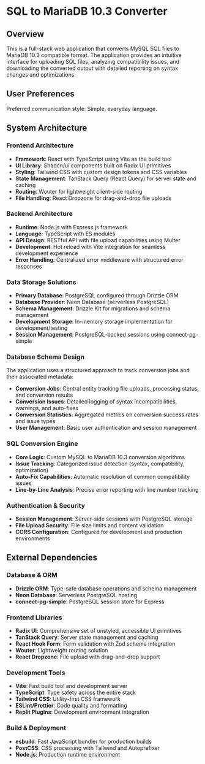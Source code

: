 # SQL to MariaDB 10.3 Converter

## Overview
This is a full-stack web application that converts MySQL SQL files to MariaDB 10.3 compatible format. The application provides an intuitive interface for uploading SQL files, analyzing compatibility issues, and downloading the converted output with detailed reporting on syntax changes and optimizations.

## User Preferences
Preferred communication style: Simple, everyday language.

## System Architecture

### Frontend Architecture
- **Framework**: React with TypeScript using Vite as the build tool
- **UI Library**: Shadcn/ui components built on Radix UI primitives
- **Styling**: Tailwind CSS with custom design tokens and CSS variables
- **State Management**: TanStack Query (React Query) for server state and caching
- **Routing**: Wouter for lightweight client-side routing
- **File Handling**: React Dropzone for drag-and-drop file uploads

### Backend Architecture
- **Runtime**: Node.js with Express.js framework
- **Language**: TypeScript with ES modules
- **API Design**: RESTful API with file upload capabilities using Multer
- **Development**: Hot reload with Vite integration for seamless development experience
- **Error Handling**: Centralized error middleware with structured error responses

### Data Storage Solutions
- **Primary Database**: PostgreSQL configured through Drizzle ORM
- **Database Provider**: Neon Database (serverless PostgreSQL)
- **Schema Management**: Drizzle Kit for migrations and schema management
- **Development Storage**: In-memory storage implementation for development/testing
- **Session Management**: PostgreSQL-backed sessions using connect-pg-simple

### Database Schema Design
The application uses a structured approach to track conversion jobs and their associated metadata:

- **Conversion Jobs**: Central entity tracking file uploads, processing status, and conversion results
- **Conversion Issues**: Detailed logging of syntax incompatibilities, warnings, and auto-fixes
- **Conversion Statistics**: Aggregated metrics on conversion success rates and issue types
- **User Management**: Basic user authentication and session management

### SQL Conversion Engine
- **Core Logic**: Custom MySQL to MariaDB 10.3 conversion algorithms
- **Issue Tracking**: Categorized issue detection (syntax, compatibility, optimization)
- **Auto-Fix Capabilities**: Automatic resolution of common compatibility issues
- **Line-by-Line Analysis**: Precise error reporting with line number tracking

### Authentication & Security
- **Session Management**: Server-side sessions with PostgreSQL storage
- **File Upload Security**: File size limits and content validation
- **CORS Configuration**: Configured for development and production environments

## External Dependencies

### Database & ORM
- **Drizzle ORM**: Type-safe database operations and schema management
- **Neon Database**: Serverless PostgreSQL hosting
- **connect-pg-simple**: PostgreSQL session store for Express

### Frontend Libraries
- **Radix UI**: Comprehensive set of unstyled, accessible UI primitives
- **TanStack Query**: Server state management and caching
- **React Hook Form**: Form validation with Zod schema integration
- **Wouter**: Lightweight routing solution
- **React Dropzone**: File upload with drag-and-drop support

### Development Tools
- **Vite**: Fast build tool and development server
- **TypeScript**: Type safety across the entire stack
- **Tailwind CSS**: Utility-first CSS framework
- **ESLint/Prettier**: Code quality and formatting
- **Replit Plugins**: Development environment integration

### Build & Deployment
- **esbuild**: Fast JavaScript bundler for production builds
- **PostCSS**: CSS processing with Tailwind and Autoprefixer
- **Node.js**: Production runtime environment